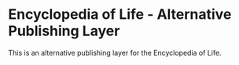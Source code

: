 # Encyclopedia of Life - Alternative Publishing Layer

This is an alternative publishing layer for the Encyclopedia of Life.
